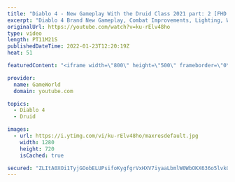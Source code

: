 ```yaml
---
title: "Diablo 4 - New Gameplay With the Druid Class 2021 part: 2 [FHD 1080p]"
excerpt: "Diablo 4 Brand New Gameplay, Combat Improvements, Lighting, Weapon Buffs and More Subscribe to GameWorld YouTube ..."
originalUrl: https://youtube.com/watch?v=ku-rElv48ho
type: video
length: PT11M21S
publishedDateTime: 2022-01-23T12:20:19Z
heat: 51

featuredContent: "<iframe width=\"800\" height=\"500\" frameborder=\"0\" src=\"https://www.youtube.com/embed/ku-rElv48ho\" allow=\"accelerometer; autoplay; encrypted-media; gyroscope; picture-in-picture\" allowfullscreen></iframe>"

provider:
  name: GameWorld
  domain: youtube.com

topics:
  - Diablo 4
  - Druid

images:
  - url: https://i.ytimg.com/vi/ku-rElv48ho/maxresdefault.jpg
    width: 1280
    height: 720
    isCached: true

secured: "ZLItA0XOi1TyjGOobELUPsifoKygfgrVxHXV7iyaaLbmlW0WbOKX636o5lvkG3fubgyAx0T6xUUNnl2aBbEhSPlfpwf+VTY1FCGuuLoFfKU0JuvnsZpfN+1rdZ99WDSrhj3SEZn/++NXQTDHuX0UpTFovBnxe82WuEGMM5AsmbAW9/TSj8GhpvhvNLIX5DuDK/J27TkYzgrdnhfC8MZ3sMdvLldtEv5UOUloURZIbuhP+NfkLQV+9KiTdOP4XeTp3SYr+GLGX17zkEr5kaotcU/E1j3D6QPOgmo7e8UF7jWDoNhcHvljuWx0KIMw926Q+mOWAeIwbwWugPIrp+GiB+F6ZgEsY0sXd3XtsbVVCz7KSGA8FsXVi4FA/D5fV3XH7nAEahfL6Mf1Q9MQZtdg4wwE8bA5CKdOKaT73JdwAXo=;8bH6JNiS2lCfALnTtd2S/Q=="
---
```


